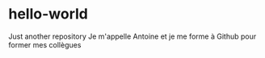 # hello-world
Just another repository
Je m'appelle Antoine et je me forme à Github pour former mes collègues
